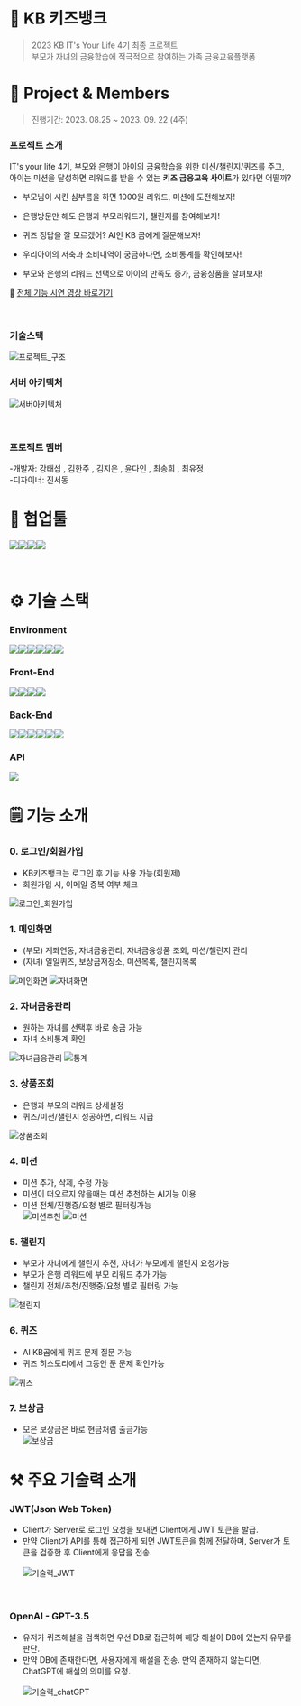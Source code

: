 # 🏦 KB 키즈뱅크

> 2023 KB IT's Your Life 4기 최종 프로젝트<br>
> 부모가 자녀의 금융학습에 적극적으로 참여하는 가족 금융교육플랫폼
> <br>

# 📌 Project & Members

> 진행기간: 2023. 08.25 ~ 2023. 09. 22 (4주)

### 프로젝트 소개

IT's your life 4기, 부모와 은행이 아이의 금융학습을 위한 미션/챌린지/퀴즈를 주고, 아이는 미션을 달성하면 리워드를 받을 수 있는 **키즈 금융교육 사이트**가 있다면 어떨까?

- 부모님이 시킨 심부름을 하면 1000원 리워드, 미션에 도전해보자!

- 은행방문만 해도 은행과 부모리워드가, 챌린지를 참여해보자!

- 퀴즈 정답을 잘 모르겠어? AI인 KB 곰에게 질문해보자!

- 우리아이의 저축과 소비내역이 궁금하다면, 소비통계를 확인해보자!

- 부모와 은행의 리워드 선택으로 아이의 만족도 증가, 금융상품을 살펴보자!

🔗 [전체 기능 시연 영상 바로가기](링크)

<br>

### 기술스택

![프로젝트_구조](README.assets/Image/기술스택.png)

### 서버 아키텍처

![서버아키텍처](README.assets/Image/서버.png)

<br>

### 프로젝트 멤버

-개발자: 강태섭 , 김한주 , 김지은 , 윤다인 , 최송희 , 최유정 <br> -디자이너: 진서동
<br>

# 🤝 협업툴

<img src="https://img.shields.io/badge/git-F05032?style=for-the-badge&logo=git&logoColor=white"><img src="https://img.shields.io/badge/Notion-000000?style=for-the-badge&logo=notion&logoColor=white"><img src="https://img.shields.io/badge/figma-F24E1E?style=for-the-badge&logo=figma&logoColor=white"><img src="https://img.shields.io/badge/Zoom-0B5CFF?style=for-the-badge&logo=zoom&logoColor=white">

<br>

# ⚙️ 기술 스택

### **Environment**

<img src="https://img.shields.io/badge/windows-0078D6?style=for-the-badge&logo=windows&logoColor=white"><img src="https://img.shields.io/badge/macos-000000?style=for-the-badge&logo=macos&logoColor=white"><img src="https://img.shields.io/badge/intellij-000000?style=for-the-badge&logo=intellijidea&logoColor=white"><img src="https://img.shields.io/badge/eclipse-2C2255?style=for-the-badge&logo=eclipseide&logoColor=white"><img src="https://img.shields.io/badge/visual studio code-007ACC?style=for-the-badge&logo=visualstudiocode&logoColor=white"><img src="https://img.shields.io/badge/postman-FF6C37?style=for-the-badge&logo=postman&logoColor=white">

### **Front-End**

<img src="https://img.shields.io/badge/react-61DAFB?style=for-the-badge&logo=react&logoColor=white"><img src="https://img.shields.io/badge/html5-E34F26?style=for-the-badge&logo=html5&logoColor=white"><img src="https://img.shields.io/badge/css3-1572B6?style=for-the-badge&logo=css3&logoColor=white"><img src="https://img.shields.io/badge/javascript-F7DF1E?style=for-the-badge&logo=javascript&logoColor=white">

### **Back-End**

<img src="https://img.shields.io/badge/java 11-0058CC?style=for-the-badge&logo=java&logoColor=white"><img src="https://img.shields.io/badge/spring boot-6DB33F?style=for-the-badge&logo=springboot&logoColor=white"><img src="https://img.shields.io/badge/Spring Data JPA-6DB33F?style=for-the-badge&logoColor=white"><img src="https://img.shields.io/badge/web socket-232F3E?style=for-the-badge&logoColor=white"><img src="https://img.shields.io/badge/Oracle-F80000?style=for-the-badge&logo=oracle&logoColor=white"><img src="https://img.shields.io/badge/Django-092E20?style=for-the-badge&logo=django&logoColor=white">

### **API**

<img src="https://img.shields.io/badge/openai-412991?style=for-the-badge&logo=openai&logoColor=white">

<br>

# 🗒️ 기능 소개

### 0. 로그인/회원가입

- KB키즈뱅크는 로그인 후 기능 사용 가능(회원제)
- 회원가입 시, 이메일 중복 여부 체크<br>

![로그인_회원가입](README.assets/Gif/회원가입.gif)

### 1. 메인화면

- (부모) 계좌연동, 자녀금융관리, 자녀금융상품 조회, 미션/챌린지 관리 <br>
- (자녀) 일일퀴즈, 보상금저장소, 미션목록, 챌린지목록 <br>

![메인화면](README.assets/Image/부모자녀메인.png)
![자녀화면](README.assets/Gif/자녀화면.png)

### 2. 자녀금융관리

- 원하는 자녀를 선택후 바로 송금 가능
- 자녀 소비통계 확인 <br>

![자녀금융관리](README.assets/Gif/송금화면.gif)
![통계](README.assets/Gif/통계.gif)

### 3. 상품조회

- 은행과 부모의 리워드 상세설정
- 퀴즈/미션/챌린지 성공하면, 리워드 지급<br>

![상품조회](README.assets/Image/연계상품.png)

### 4. 미션

- 미션 추가, 삭제, 수정 가능
- 미션이 떠오르지 않을때는 미션 추천하는 AI기능 이용
- 미션 전체/진행중/요청 별로 필터링가능<br>
  ![미션추천](README.assets/Gif/미션추천.gif)
  ![미션](README.assets/Gif/미션.gif)

### 5. 챌린지

- 부모가 자녀에게 챌린지 추천, 자녀가 부모에게 챌린지 요청가능
- 부모가 은행 리워드에 부모 리워드 추가 가능
- 챌린지 전체/추천/진행중/요청 별로 필터링 가능<br>

![챌린지](README.assets/Gif/챌린지.gif)

### 6. 퀴즈

- AI KB곰에게 퀴즈 문제 질문 가능
- 퀴즈 히스토리에서 그동안 푼 문제 확인가능<br>

![퀴즈](README.assets/Gif/퀴즈.gif)

### 7. 보상금

- 모은 보상금은 바로 현금처럼 출금가능<br>
  ![보상금](README.assets/Gif/보상금.gif)

# ⚒️ 주요 기술력 소개

### JWT(Json Web Token)

- Client가 Server로 로그인 요청을 보내면 Client에게 JWT 토큰을 발급. <br>
- 만약 Client가 API를 통해 접근하게 되면 JWT토큰을 함께 전달하며, Server가 토큰을 검증한 후 Client에게 응답을 전송. <br><br>
  ![기술력_JWT](README.assets/Image/JWT.png)
  <br><br><br>

### OpenAI - GPT-3.5

- 유저가 퀴즈해설을 검색하면 우선 DB로 접근하여 해당 해설이 DB에 있는지 유무를 판단. <br>
- 만약 DB에 존재한다면, 사용자에게 해설을 전송. 만약 존재하지 않는다면, ChatGPT에 해설의 의미를 요청. <br><br>
  ![기술력_chatGPT](README.assets/Image/OPENAI.png)
  <br><br><br>
